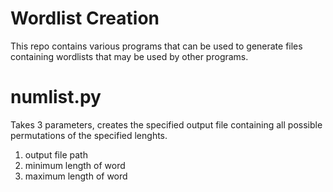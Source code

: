 # Wordlist Creation
This repo contains various programs that can be used to generate files containing wordlists that may be used by other programs.

# numlist.py
Takes 3 parameters, creates the specified output file containing all possible permutations of the specified lenghts.
1. output file path
2. minimum length of word
3. maximum length of word
